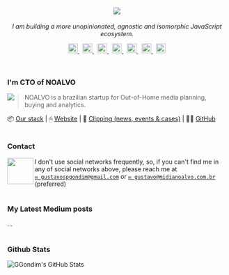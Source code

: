 <h1 align="center">
  <img src="https://media.giphy.com/media/Nx0rz3jtxtEre/giphy.gif" />
</h1>

<p align="center"><em>I am building a more unopinionated, agnostic and isomorphic JavaScript ecosystem.</em></p>

<p align="center">
  <a href="http://www.linkedin.com/in/gustavogondim">
    <img alt="" width="22px" src="https://cdn.jsdelivr.net/npm/simple-icons@v3/icons/linkedin.svg" />
  </a>
  &nbsp;
  <a href="https://twitter.com/ggondim">
    <img alt="" width="22px" src="https://cdn.jsdelivr.net/npm/simple-icons@v3/icons/twitter.svg" />
  </a>
  &nbsp;
  <a href="https://medium.com/@ggondim">
    <img alt="" width="22px" src="https://cdn.jsdelivr.net/npm/simple-icons@v3/icons/medium.svg" />
  </a>
  &nbsp;
  <a href="https://facebook.com/ggondim">
    <img alt="" width="22px" src="https://cdn.jsdelivr.net/npm/simple-icons@v3/icons/facebook.svg" />
  </a>
  &nbsp;
  <a href="https://instagram.com/gondimgustavo">
    <img alt="" width="22px" src="https://cdn.jsdelivr.net/npm/simple-icons@v3/icons/instagram.svg" />
  </a>
  &nbsp;
  <a href="skype:gustavospgondim">
    <img alt="" width="22px" src="https://cdn.jsdelivr.net/npm/simple-icons@v3/icons/skype.svg" />
  </a>
  &nbsp;
  <a href="steam:ggondim">
    <img alt="" width="22px" src="https://unpkg.com/simple-icons@3.4.0/icons/steam.svg" />
  </a>
</p>

<br />

### I'm CTO of NOALVO

<img src="https://avatars0.githubusercontent.com/u/25652394?s=70&v=4" align="left" />

> NOALVO is a brazilian startup for Out-of-Home media planning, buying and analytics.

📦 [Our stack](https://stackshare.io/noalvo/noalvo) | 🖱 [Website](https://midianoalvo.com.br) | 📎 [Clipping (news, events & cases)](http://bit.ly/clipping-noalvo) | 🐱‍👤 [GitHub](https://github.com/noalvo)

#

### Contact

<img src="https://raw.githubusercontent.com/iampavangandhi/iampavangandhi/master/gifs/Hi.gif" width="60px" align="left">

I don't use social networks frequently, so, if you can't find me in any of social networks above, please reach me at
<br/>[`✉ gustavospgondim@gmail.com`](mailto:gustavospgondim@gmail.com) or [`✉ gustavo@midianoalvo.com.br`](mailto:gustavo@midianoalvo.com.br) (preferred)

#

### My Latest Medium posts

<!--START_SECTION:feed-->
...
<!--END_SECTION:feed-->

#

### Github Stats

![GGondim's GitHub Stats](https://github-readme-stats.vercel.app/api?username=ggondim&show_icons=true)


<!-- TODO: https://github.com/JasonEtco/readme-box -->
<!-- TODO: https://github.com/athul/waka-readme -->
<!-- TODO: https://github.com/JasonEtco/readme-box -->
